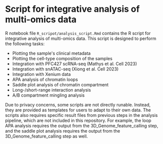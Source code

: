 # Script for integrative analysis of multi-omics data

R notebook file `R_scripot/analysis_script.Rmd` contains the R script for integrative analysis of multi-omics data. This script is designed to perform the following tasks:
* Plotting the sample's clinical metadata
* Plotting the cell-type composition of the samples
* Integration with PFC427 scRNA-seq (Mathys et al. Cell 2023)
* Integration with snATAC-seq (Xiong et al. Cell 2023)
* Integration with Xenium data
* APA analysis of chromatin loops
* Saddle plot analysis of chromatin compartment
* Long-/short-range interaction analysis
* A/B compartment mingling analysis

Due to privacy concerns, some scripts are not directly runable. Instead, they are provided as templates for users to adapt to their own data. The scripts also requires specific result files from previous steps in the analysis pipeline, which are not included in this repository. For example, the loop APA analysis requires the output from the 3D_Genome_feature_calling step, and the saddle plot analysis requires the output from the 3D_Genome_feature_calling step as well.
